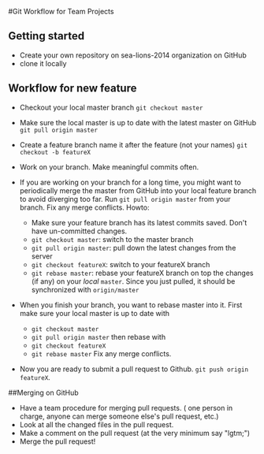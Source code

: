 #Git Workflow for Team Projects

## Getting started
* Create your own repository on sea-lions-2014 organization on GitHub
* clone it locally

## Workflow for new feature
* Checkout your local master branch `git checkout master`
* Make sure the local master is up to date with the latest master on GitHub `git pull origin master`
* Create a feature branch name it after the feature (not your names)  `git checkout -b featureX`
* Work on your branch.  Make meaningful commits often.  
* If you are working on your branch for a long time, you might want to periodically merge the master from GitHub into your local feature branch to avoid diverging too far. Run  `git pull origin master` from your branch.  Fix any merge conflicts.  Howto:
  * Make sure your feature branch has its latest commits saved.  Don't have un-committed changes.
  * `git checkout master`:  switch to the master branch
  * `git pull origin master`: pull down the latest changes from the server
  * `git checkout featureX`: switch to your featureX branch
  * `git rebase master`:  rebase your featureX branch on top the changes (if any) on your *local* `master`.  Since you just pulled, it should be synchronized with `origin/master` 
* When you finish your branch, you want to rebase master into it.  First make sure your local master is up to date with 
  * `git checkout master`
  * `git pull origin master` 
then rebase with 
  * `git checkout featureX` 
  * `git rebase master` 
Fix any merge conflicts.

* Now you are ready to submit a pull request to Github.  `git push origin featureX`.

##Merging on GitHub
* Have a team procedure for merging pull requests.  ( one person in charge, anyone can merge someone else's pull request, etc.)
* Look at all the changed files in the pull request. 
* Make a comment on the pull request (at the very minimum say "lgtm;")
* Merge the pull request!
